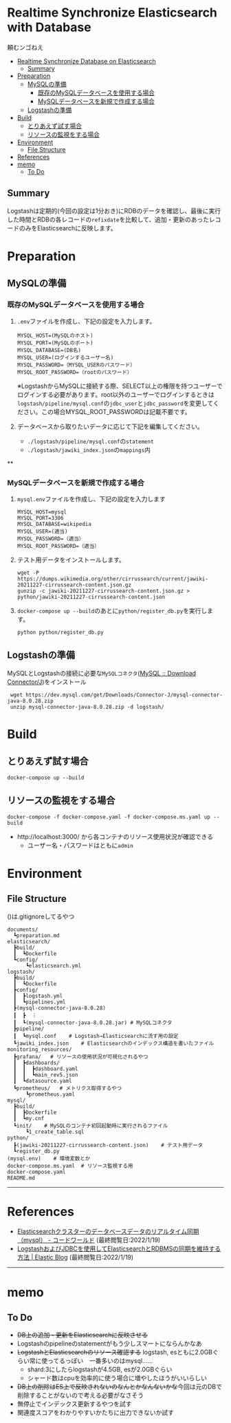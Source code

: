 # Realtime Synchronize Elasticsearch with Database
頼むンゴねえ

- [Realtime Synchronize Database on Elasticsearch](#realtime-synchronize-database-on-elasticsearch)
  - [Summary](#summary)
- [Preparation](#preparation)
  - [MySQLの準備](#mysqlの準備)
    - [既存のMySQLデータベースを使用する場合](#既存のmysqlデータベースを使用する場合)
    - [MySQLデータベースを新規で作成する場合](#mysqlデータベースを新規で作成する場合)
  - [Logstashの準備](#logstashの準備)
- [Build](#build)
  - [とりあえず試す場合](#とりあえず試す場合)
  - [リソースの監視をする場合](#リソースの監視をする場合)
- [Environment](#environment)
  - [File Structure](#file-structure)
- [References](#references)
- [memo](#memo)
  - [To Do](#to-do)

## Summary

Logstashは定期的(今回の設定は1分おき)にRDBのデータを確認し、最後に実行した時間とRDBの各レコードの`refixdate`を比較して、追加・更新のあったレコードのみをElasticsearchに反映します。


# Preparation
## MySQLの準備
### 既存のMySQLデータベースを使用する場合
1. `.env`ファイルを作成し、下記の設定を入力します。

    ```
    MYSQL_HOST=(MySQLのホスト)
    MYSQL_PORT=(MySQLのポート)
    MYSQL_DATABASE=(DB名)
    MYSQL_USER=(ログインするユーザー名)
    MYSQL_PASSWORD=（MYSQL_USERのパスワード）
    MYSQL_ROOT_PASSWORD=（rootのパスワード）
    ```

    ※LogstashからMySQLに接続する際、SELECT以上の権限を持つユーザーでログインする必要があります。root以外のユーザーでログインするときは`logstash/pipeline/mysql.conf`の`jdbc_user`と`jdbc_password`を変更してください。この場合MYSQL_ROOT_PASSWORDは記載不要です。

2. データベースから取りたいデータに応じて下記を編集してください。
    - `./logstash/pipeline/mysql.conf`の`statement`
    - `./logstash/jawiki_index.json`の`mappings`内

 **

### MySQLデータベースを新規で作成する場合

1. `mysql.env`ファイルを作成し、下記の設定を入力します
    ```
    MYSQL_HOST=mysql
    MYSQL_PORT=3306
    MYSQL_DATABASE=wikipedia
    MYSQL_USER=(適当)
    MYSQL_PASSWORD=（適当）
    MYSQL_ROOT_PASSWORD=（適当）
    ```

2. テスト用データをインストールします。
    ```
    wget -P https://dumps.wikimedia.org/other/cirrussearch/current/jawiki-20211227-cirrussearch-content.json.gz
    gunzip -c jawiki-20211227-cirrussearch-content.json.gz > python/jawiki-20211227-cirrussearch-content.json
    ```

3. `docker-compose up --build`のあとに`python/register_db.py`を実行します。
    ```
    python python/register_db.py
    ```

## Logstashの準備
MySQLとLogstashの接続に必要な`MySQLコネクタ`([MySQL :: Download Connector/J](https://dev.mysql.com/downloads/connector/j/))をインストール
   ```
    wget https://dev.mysql.com/get/Downloads/Connector-J/mysql-connector-java-8.0.28.zip
    unzip mysql-connector-java-8.0.28.zip -d logstash/
   ```





# Build
## とりあえず試す場合
```
docker-compose up --build
```


## リソースの監視をする場合
```
docker-compose -f docker-compose.yaml -f docker-compose.ms.yaml up --build
```

- http://localhost:3000/ から各コンテナのリソース使用状況が確認できる
  - ユーザー名・パスワードはともに`admin`


# Environment 

## File Structure
()は.gitignoreしてるやつ


```
documents/
  ┗preparation.md
elasticsearch/
  ┣build/
  ┃  ┗Dockerfile
  ┗config/
      ┗elasticsearch.yml
logstash/
  ┣build/
  ┃  ┗Dockerfile
  ┣config/
  ┃  ┣logstash.yml
  ┃  ┗pipelines.yml
  ┣(mysql-connector-java-8.0.28)
  ┃  ┣  ︙
  ┃  ┗(mysql-connector-java-8.0.28.jar) # MySQLコネクタ
  ┣pipeline/
  ┃  ┗mysql.conf    # Logstash→Elasticsearchに流す用の設定
  ┗jawiki_index.json    # Elasticsearchのインデックス構造を書いたファイル
monitoring_resources/
  ┣grafana/   # リソースの使用状況が可視化されるやつ
  ┃  ┣dashboards/
  ┃  ┃  ┣dashboard.yaml
  ┃  ┃  ┗main_rev5.json
  ┃  ┗datasource.yaml
  ┗prometheus/   # メトリクス取得するやつ
      ┗prometheus.yaml
mysql/
  ┣build/
  ┃  ┣Dockerfile
  ┃  ┗my.cnf
  ┗init/    # MySQLのコンテナ初回起動時に実行されるファイル
      ┗1_create_table.sql
python/
  ┣(jawiki-20211227-cirrussearch-content.json)    # テスト用データ
  ┗register_db.py
(mysql.env)    # 環境変数とか
docker-compose.ms.yaml  # リソース監視する用
docker-compose.yaml
README.md
```

---

# References
- [Elasticsearchクラスターのデータベースデータのリアルタイム同期（mysql） - コードワールド](https://www.codetd.com/ja/article/11891206) (最終閲覧日:2022/1/19)
- [LogstashおよびJDBCを使用してElasticsearchとRDBMSの同期を維持する方法 | Elastic Blog](https://www.elastic.co/jp/blog/how-to-keep-elasticsearch-synchronized-with-a-relational-database-using-logstash) (最終閲覧日:2022/1/19)
  
---

# memo
## To Do
- ~~DB上の追加・更新をElasticsearchに反映させる~~
- Logstashのpipelineのstatementがもう少しスマートにならんかなあ
- ~~LogstashとElasticsearchのリソース確認する~~ logstash, esともに2.0GBぐらい常に使ってるっぽい　一番多いのはmysql……
  - shard:3にしたらlogstashが4.5GB, esが2.0GBぐらい
  - シャード数はcpuを効率的に使う場合に増やしたほうがいいらしい
- ~~DB上の削除はES上で反映されないのなんとかなんないかな~~今回は元のDBで削除することがないので考える必要がなさそう
- 無停止でインデックス更新するやつを試す
- 関連度スコアをわかりやすいかたちに出力できないか試す
